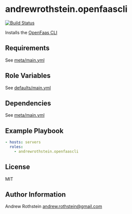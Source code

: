 andrewrothstein.openfaascli
=========
[![Build Status](https://travis-ci.org/andrewrothstein/ansible-openfaascli.svg?branch=master)](https://travis-ci.org/andrewrothstein/ansible-openfaascli)

Installs the [OpenFaas CLI](https://github.com/openfaas/faas-cli)

Requirements
------------

See [meta/main.yml](meta/main.yml)

Role Variables
--------------

See [defaults/main.yml](defaults/main.yml)

Dependencies
------------

See [meta/main.yml](meta/main.yml)

Example Playbook
----------------

```yml
- hosts: servers
  roles:
    - andrewrothstein.openfaascli
```

License
-------

MIT

Author Information
------------------

Andrew Rothstein <andrew.rothstein@gmail.com>
